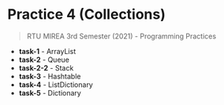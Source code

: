 # Practice 4 (Collections)
> RTU MIREA 3rd Semester (2021) - Programming Practices

* **task-1**   - ArrayList
* **task-2**   - Queue
* **task-2-2** - Stack
* **task-3**   - Hashtable
* **task-4**   - ListDictionary
* **task-5**   - Dictionary